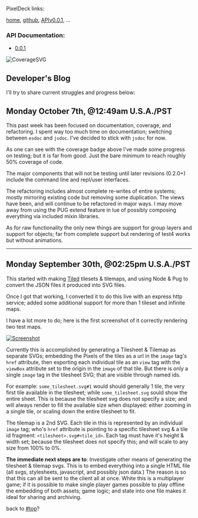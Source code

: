 <a name="top">PixelDeck links:</a>

[home](https://BadQuanta.github.io/pixeldeck/),
[github](https://github.com/BadQuanta/pixeldeck/),
[APIv0.0.1](https://badquanta.github.io/pixeldeck/pixeldeck/0.0.1/index.html),
 ...

### API Documentation:
* [0.0.1](./pixeldeck/0.0.1/index.html)

![CoverageSVG](https://badquanta.github.io/pixeldeck/coverage.svg)

## Developer's Blog

I'll try to share current struggles and progress below:

## Monday October 7th, @12:49am U.S.A./PST

This past week has been focused on documentation, coverage, and refactoring.
I spent way too much time on documentation; switching between `esdoc` and `jsdoc`.
I've decided to stick with `jsdoc` for now.

As one can see with the coverage badge above I've made some progress on testing; but it is far from good.
Just the bare minimum to reach roughly 50% coverage of code.

The major components that will not be testing until later revisions (0.2.0+) include the command line and repl/user interfaces.

The refactoring includes almost complete re-writes of entire systems; mostly mirroring existing code but removing some duplication.  The views have been, and will continue to be refactored in major ways.  I may move away from using the PUG extend feature in lue of possibly composing everything via included mixin libraries.

As for raw functionality the only new things are support for group layers and support for objects; far from complete support but rendering of test4 works but without animations.

---

## Monday September 30th, @02:25pm U.S.A./PST
This started with making [Tiled](https://www.mapeditor.org/) tilesets & tilemaps, and using Node & Pug to convert the JSON files it produced into SVG files.

Once I got that working, I converted it to do this live with an express http service; added some additional support for more than 1 tileset and infinite maps.

I have a lot more to do; here is the first screenshot of it correctly rendering two test maps.


[![Screenshot](https://badquanta.github.io/pixeldeck/imgs/Screenshot01.thumbnail.png "Screenshot" )](https://badquanta.github.io/pixeldeck/imgs/Screenshot01.png)

Currently this is accomplished by generating a Tilesheet & Tilemap as separate SVGs; embedding the Pixels of the tiles as a url in the `image` tag's `href` attribute, then exporting each individual tile as an `view` tag with the `viewBox` attribute set to the origin in the `image` of that tile.  But there is only a single `image` tag in the tilesheet SVG; that are visible through named ids.

For example: `some_tilesheet.svg#1`
would should generally 1 tile, the very first tile available in the tilesheet; while `some_tilesheet.svg` sould show the entire sheet.  This is because the tilesheet svg does not specify a size; and will always render to fill the available size when displayed: either zooming in a single tile, or scaling down the entire tilesheet to fit.

The tilemap is a 2nd SVG. Each tile in this is represented by an individual `image` tag; who's `href` attribute is pointing to a specific tilesheet svg & a tile id fragment: `<tilesheet>.svg#<tile_id>`.  Each tag must have it's height & width set; because the tilesheet does not specify this; and will scale to any size from 100% to 0%.


__The immediate next steps are to__: Investigate other means of generating the tilesheet & tilemap svgs.  This is to embed everything into a single HTML file (all  svgs, stylesheets, javascript, and possibly json data.)  The reason is so that this can all be sent to the client all at once.  White this is a multiplayer game; if it is possible to make single player games possible to play offline the embedding of both assets; game logic; and state into one file makes it ideal for  sharing and archiving.

back to [#top](#top)?